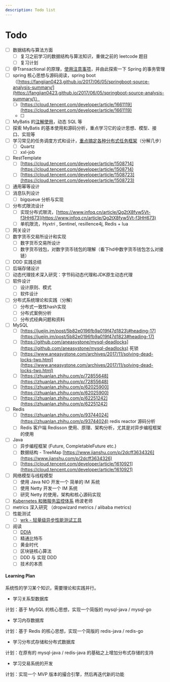 ```yaml
---
description: Todo list
---
```


# Todo

* [ ] 数据结构与算法方面
  * [ ] 复习之前学习的数据结构与算法知识，重做之前的 leetcode 题目
  * [ ] 复习计划
* [ ] @Transactional 的原理，[使用注意事项](https://blog.csdn.net/qq_20597727/article/details/84900994)，并由此探索一下 Spring 的事务管理
* [ ] spring 核心思想与源码阅读，spring boot （[https://fangjian0423.github.io/2017/06/05/springboot-source-analysis-summary/](https://fangjian0423.github.io/2017/06/05/springboot-source-analysis-summary/)）
  * [ ] [https://cloud.tencent.com/developer/article/1661119](https://cloud.tencent.com/developer/article/1661119)
  * [ ] 
* [ ] MyBatis 的[注解使用](https://blog.csdn.net/wfq784967698/article/details/78786001)，动态 SQL 等 
* [ ] 探索 MyBatis 的基本使用和源码分析，重点学习它的设计思想、模型、接口、实现等
* [ ] 学习常见的任务调度方式和设计，[重点搞定各种分布式任务框架](https://my.oschina.net/vivotech/blog/3190348#h3_16)（分解几步）
  * [ ] Quartz
  * [ ] xxl-job
* [ ] RestTemplate
  * [ ] [https://cloud.tencent.com/developer/article/1508714](https://cloud.tencent.com/developer/article/1508714)
  * [ ] [https://cloud.tencent.com/developer/article/1508723](https://cloud.tencent.com/developer/article/1508723)
* [ ] 通用幂等设计
* [ ] 消息队列设计
  * [ ] bigqueue 分析与实现
* [ ] 分布式限流设计
  * [ ] 实现分布式限流，[https://www.infoq.cn/article/Qg2tX8fyw5Vt-f3HH673](https://www.infoq.cn/article/Qg2tX8fyw5Vt-f3HH673)
  * [ ] 单机限流，Hyxtri , Sentinel, resillence4j, Redis + lua
* [ ] 网关设计
* [ ] 数字货币交易所设计和实现
  * [ ] 数字货币交易所设计
  * [ ] 数字货币钱包，对数字货币钱包的理解（看下hd中数字货币钱包怎么对接链）
* [ ] DDD 实践总结
* [ ] 后端存储设计
* [ ] 动态代理技术深入研究：字节码动态代理和JDK原生动态代理
* [ ] 软件设计
  * [ ] 设计原则、模式
  * [ ] 软件设计
* [ ] 分布式系统理论和实践（分解）
  * [ ] 分布式一致性hash实现
  * [ ] 分布式案例分析
  * [ ] 分布式经典问题和资料
* [ ] MySQL
  * [ ] [https://juejin.im/post/5b82e0196fb9a019f47d1823\#heading-17](https://juejin.im/post/5b82e0196fb9a019f47d1823#heading-17)
  * [ ] [https://github.com/aneasystone/mysql-deadlocks](https://github.com/aneasystone/mysql-deadlocks) 死锁
  * [ ] [https://www.aneasystone.com/archives/2017/11/solving-dead-locks-two.html](https://www.aneasystone.com/archives/2017/11/solving-dead-locks-two.html)
  * [ ] [https://zhuanlan.zhihu.com/p/72855648](https://zhuanlan.zhihu.com/p/72855648)
  * [ ] [https://zhuanlan.zhihu.com/p/62025900](https://zhuanlan.zhihu.com/p/62025900)
  * [ ] [https://zhuanlan.zhihu.com/p/62251242](https://zhuanlan.zhihu.com/p/62251242)
* [ ] Redis
  * [ ] [https://zhuanlan.zhihu.com/p/93744024](https://zhuanlan.zhihu.com/p/93744024) redis reactor 源码分析
  * [ ] Redis 客户端 Redisson 使用、原理、架构分析，尤其是对异步编程框架的使用
* [ ] Java
  * [ ] 异步编程框架 \(Future, CompletableFuture etc.\)
  * [ ] 数据结构 - TreeMap [https://www.jianshu.com/p/2dcff3634326](https://www.jianshu.com/p/2dcff3634326)
  * [ ] [https://cloud.tencent.com/developer/article/1610921](https://cloud.tencent.com/developer/article/1610921)
* [ ] 网络模型与线程模型
  * [ ] 使用 Java NIO 开发一个 简单的 IM 系统
  * [ ] 使用 Netty 开发一个 IM 系统
  * [ ] 研究 Netty 的使用，架构和核心源码实现
* [ ] [Kubernetes 和微服务监控体系](https://space.bilibili.com/518029478?spm_id_from=333.788.b_765f7570696e666f.2) 杨波老师
* [ ] metrics 深入研究 （dropwizard metrics / alibaba metrics\)
* [ ] 性能测试
  * [ ] [wrk - 轻量级异步性能测试工具](https://sq.163yun.com/blog/article/200008406328934400)
* [ ] 阅读
  * [ ] [DDIA](https://github.com/Vonng/ddia/blob/master/ch1.md)
  * [ ] 精通比特币
  * [ ] 黄金时代
  * [ ] 区块链核心算法
  * [ ] DDD 与 实现 DDD
  * [ ] 技术的本质

#### Learning Plan

系统性的学习某个知识，需要理论和实践并行。

* 学习关系型数据库

计划：基于 MySQL 的核心思想，实现一个简版的 mysql-java / mysql-go

* 学习内存数据库

计划：基于 Redis 的核心思想，实现一个简版的 redis-java / redis-go

* 学习分布式存储和分布式数据库

计划：在原有的 mysql-java / redis-java 的基础之上增加分布式存储的支持

* 学习交易系统的开发

计划：实现一个 MVP 版本的撮合引擎，然后再迭代新的功能

